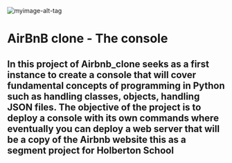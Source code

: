 ![myimage-alt-tag](https://scontent.fbog9-1.fna.fbcdn.net/v/t1.6435-0/p526x296/210472616_852778388990370_2692775170404713336_n.jpg?_nc_cat=103&ccb=1-3&_nc_sid=730e14&_nc_ohc=bDeRGhjX8ecAX-OXNLY&tn=fr2kV148pQVcVYZc&_nc_ht=scontent.fbog9-1.fna&tp=6&oh=980e033663978ecb452b9e0cf07ec978&oe=60E085AF)

# AirBnB clone - The console

## In this project of Airbnb_clone seeks as a first instance to create a console that will cover fundamental concepts of programming in Python such as handling classes, objects, handling JSON files. The objective of the project is to deploy a console with its own commands where eventually you can deploy a web server that will be a copy of the Airbnb website this as a segment project for Holberton School



